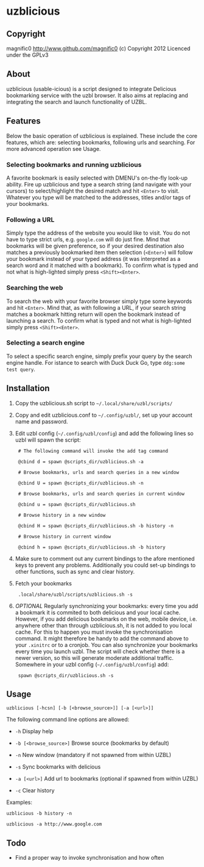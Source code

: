 uzblicious
==============

Copyright
-------------

magnific0 http://www.github.com/magnific0 (c) Copyright 2012
Licenced under the GPLv3

About
--------------

uzblicious (usable-icious) is a script designed to integrate Delicious bookmarking service with the uzbl browser. It also aims at replacing and integrating the search and launch functionality of UZBL.

Features
--------------

Below the basic operation of uzblicious is explained. These include the core features, which are: selecting bookmarks, following urls and searching. For more advanced operation see Usage.

### Selecting bookmarks and running uzblicious

A favorite bookmark is easily selected with DMENU's on-the-fly look-up ability. Fire up uzblicious and type a search string (and navigate with your cursors) to select/highlight the desired match and hit `<Enter>` to visit. Whatever you type will be matched to the addresses, titles and/or tags of your bookmarks. 

### Following a URL

Simply type the address of the website you would like to visit. You do not have to type strict urls, e.g. `google.com` will do just fine. Mind that bookmarks will be given preference, so if your desired destination also matches a previously bookmarked item then selection (`<Enter>`) will follow your bookmark instead of your typed address (it was interpreted as a search word and it matched with a bookmark). To confirm what is typed and not what is high-lighted simply press `<Shift><Enter>`.

### Searching the web

To search the web with your favorite browser simply type some keywords and hit `<Enter>`. Mind that, as with following a URL, if your search string matches a bookmark hitting return will open the bookmark instead of launching a search. To confirm what is typed and not what is high-lighted simply press `<Shift><Enter>`.

### Selecting a search engine

To select a specific search engine, simply prefix your query by the search engine handle. For istance to search with Duck Duck Go, type `ddg:some test query`.

Installation
--------------

1. Copy the uzblicious.sh script to `~/.local/share/uzbl/scripts/`

2. Copy and edit uzblicious.conf to `~/.config/uzbl/`, set up your account name and password.

3. Edit uzbl config (`~/.config/uzbl/config`) and add the following lines so uzbl will spawn the script:

		# The following command will invoke the add tag command     	    
	
		@cbind d = spawn @scripts_dir/uzblicious.sh -a

		# Browse bookmarks, urls and search queries in a new window
	
		@cbind U = spawn @scripts_dir/uzblicious.sh -n

		# Browse bookmarks, urls and search queries in current window	

		@cbind u = spawn @scripts_dir/uzblicious.sh

		# Browse history in a new window

		@cbind H = spawn @scripts_dir/uzblicious.sh -b history -n

		# Browse history in current window

		@cbind h = spawn @scripts_dir/uzblicious.sh -b history

4. Make sure to comment out any current bindings to the afore mentioned keys to prevent any problems. Additionally you could set-up bindings to other functions, such as sync and clear history.

5. Fetch your bookmarks

		.local/share/uzbl/scripts/uzblicious.sh -s

6. *OPTIONAL* Regularly synchronizing your bookmarks: every time you add a bookmark it is commited to both delicious and your local cache. However, if you add delicious bookmarks on the web, mobile device, i.e. anywhere other than through uzblicious.sh, it is not added to you local cache. For this to happen you must invoke the synchronisation command. It might therefore be handy to add the command above to your `.xinitrc` or to a cronjob. You can also synchronize your bookmarks every time you launch uzbl. The script will check whether there is a newer version, so this will generate moderate additional traffic. Somewhere in your uzbl config (`~/.config/uzbl/config`) add:

		spawn @scripts_dir/uzblicious.sh -s

Usage
--------------

	uzblicious [-hcsn] [-b [<browse_source>]] [-a [<url>]]

The following command line options are allowed:

- `-h` Display help

- `-b [<browse_source>]` Browse source (bookmarks by default)

- `-n` New window (mandatory if not spawned from within UZBL)

- `-s` Sync bookmarks with delicious

- `-a [<url>]` Add url to bookmarks (optional if spawned from within UZBL)

- `-c` Clear history

Examples:

	uzblicious -b history -n

	uzblicious -a http://www.google.com

Todo
--------------

- Find a proper way to invoke synchronisation and how often

